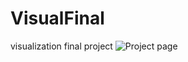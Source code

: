 # VisualFinal
visualization final project
![Project page](https://leonxiaoyuan.github.io/VisualFinal/)
